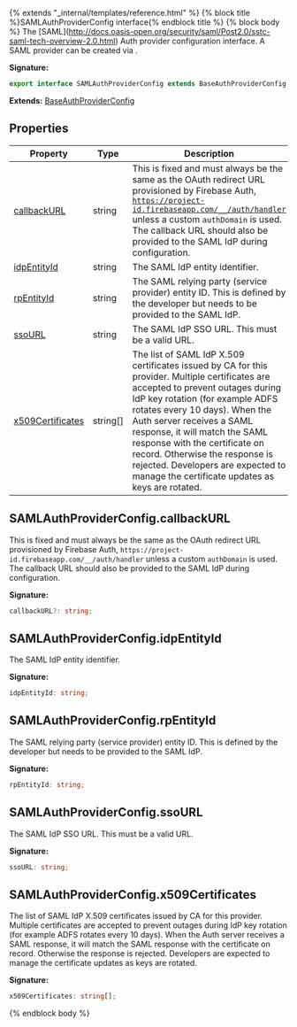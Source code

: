 {% extends "_internal/templates/reference.html" %}
{% block title %}SAMLAuthProviderConfig interface{% endblock title %}
{% block body %}
The \[SAML\](http://docs.oasis-open.org/security/saml/Post2.0/sstc-saml-tech-overview-2.0.html) Auth provider configuration interface. A SAML provider can be created via .

<b>Signature:</b>

```typescript
export interface SAMLAuthProviderConfig extends BaseAuthProviderConfig 
```
<b>Extends:</b> [BaseAuthProviderConfig](./firebase-admin.auth.baseauthproviderconfig.md#baseauthproviderconfig_interface)

## Properties

|  Property | Type | Description |
|  --- | --- | --- |
|  [callbackURL](./firebase-admin.auth.samlauthproviderconfig.md#samlauthproviderconfigcallbackurl) | string | This is fixed and must always be the same as the OAuth redirect URL provisioned by Firebase Auth, <code>https://project-id.firebaseapp.com/__/auth/handler</code> unless a custom <code>authDomain</code> is used. The callback URL should also be provided to the SAML IdP during configuration. |
|  [idpEntityId](./firebase-admin.auth.samlauthproviderconfig.md#samlauthproviderconfigidpentityid) | string | The SAML IdP entity identifier. |
|  [rpEntityId](./firebase-admin.auth.samlauthproviderconfig.md#samlauthproviderconfigrpentityid) | string | The SAML relying party (service provider) entity ID. This is defined by the developer but needs to be provided to the SAML IdP. |
|  [ssoURL](./firebase-admin.auth.samlauthproviderconfig.md#samlauthproviderconfigssourl) | string | The SAML IdP SSO URL. This must be a valid URL. |
|  [x509Certificates](./firebase-admin.auth.samlauthproviderconfig.md#samlauthproviderconfigx509certificates) | string\[\] | The list of SAML IdP X.509 certificates issued by CA for this provider. Multiple certificates are accepted to prevent outages during IdP key rotation (for example ADFS rotates every 10 days). When the Auth server receives a SAML response, it will match the SAML response with the certificate on record. Otherwise the response is rejected. Developers are expected to manage the certificate updates as keys are rotated. |

## SAMLAuthProviderConfig.callbackURL

This is fixed and must always be the same as the OAuth redirect URL provisioned by Firebase Auth, `https://project-id.firebaseapp.com/__/auth/handler` unless a custom `authDomain` is used. The callback URL should also be provided to the SAML IdP during configuration.

<b>Signature:</b>

```typescript
callbackURL?: string;
```

## SAMLAuthProviderConfig.idpEntityId

The SAML IdP entity identifier.

<b>Signature:</b>

```typescript
idpEntityId: string;
```

## SAMLAuthProviderConfig.rpEntityId

The SAML relying party (service provider) entity ID. This is defined by the developer but needs to be provided to the SAML IdP.

<b>Signature:</b>

```typescript
rpEntityId: string;
```

## SAMLAuthProviderConfig.ssoURL

The SAML IdP SSO URL. This must be a valid URL.

<b>Signature:</b>

```typescript
ssoURL: string;
```

## SAMLAuthProviderConfig.x509Certificates

The list of SAML IdP X.509 certificates issued by CA for this provider. Multiple certificates are accepted to prevent outages during IdP key rotation (for example ADFS rotates every 10 days). When the Auth server receives a SAML response, it will match the SAML response with the certificate on record. Otherwise the response is rejected. Developers are expected to manage the certificate updates as keys are rotated.

<b>Signature:</b>

```typescript
x509Certificates: string[];
```
{% endblock body %}
